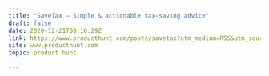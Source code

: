 ```yaml
---
title: "SaveTax — Simple & actionable tax-saving advice"
draft: false
date: 2020-12-21T08:10:29Z
link: https://www.producthunt.com/posts/savetax?utm_medium=RSS&utm_source=hune
site: www.producthunt.com
topic: product hunt  

---
```

